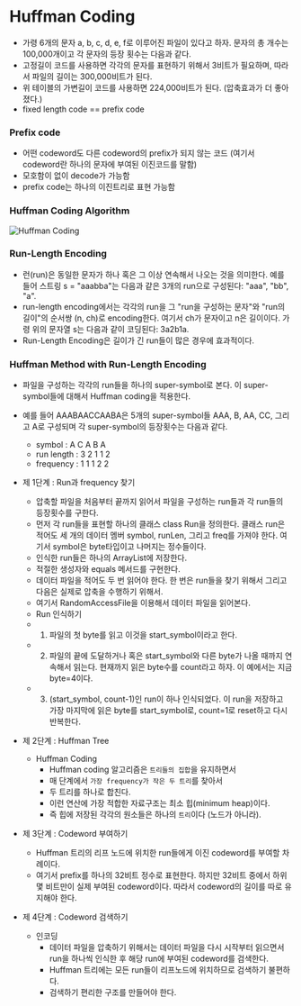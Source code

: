 # Huffman Coding
- 가령 6개의 문자 a, b, c, d, e, f로 이루어진 파일이 있다고 하자. 문자의 총 개수는 100,000개이고 각 문자의 등장 횟수는 다음과 같다.
- 고정길이 코드를 사용하면 각각의 문자를 표현하기 위해서 3비트가 필요하며, 따라서 파일의 길이는 300,000비트가 된다.
- 위 테이블의 가변길이 코드를 사용하면 224,000비트가 된다. (압축효과가 더 좋아졌다.)
- fixed length code == prefix code

### Prefix code
- 어떤 codeword도 다른 codeword의 prefix가 되지 않는 코드 (여기서 codeword란 하나의 문자에 부여된 이진코드를 말함)
- 모호함이 없이 decode가 가능함
- prefix code는 하나의 이진트리로 표현 가능함

### Huffman Coding Algorithm
![Huffman Coding](http://www.ktword.co.kr/img_data/1443_1.JPG)

### Run-Length Encoding
- 런(run)은 동일한 문자가 하나 혹은 그 이상 연속해서 나오는 것을 의미한다. 예를 들어 스트링 s = "aaabba"는 다음과 같은 3개의 run으로 구성된다: "aaa", "bb", "a".
- run-length encoding에서는 각각의 run을 그 "run을 구성하는 문자"와 "run의 길이"의 순서쌍 (n, ch)로 encoding한다. 여기서 ch가 문자이고 n은 길이이다. 가령 위의 문자열 s는 다음과 같이 코딩된다: 3a2b1a.
- Run-Length Encoding은 길이가 긴 run들이 많은 경우에 효과적이다.

### Huffman Method with Run-Length Encoding
- 파일을 구성하는 각각의 run들을 하나의 super-symbol로 본다. 이 super-symbol들에 대해서 Huffman coding을 적용한다.
- 예를 들어 AAABAACCAABA은 5개의 super-symbol들 AAA, B, AA, CC, 그리고 A로 구성되며 각 super-symbol의 등장횟수는 다음과 같다.
    - symbol     : A C A B A
    - run length : 3 2 1 1 2
    - frequency  : 1 1 1 2 2

- 제 1단계 : Run과 frequency 찾기
    - 압축할 파일을 처음부터 끝까지 읽어서 파일을 구성하는 run들과 각 run들의 등장횟수를 구한다.
    - 먼저 각 run들을 표현할 하나의 클래스 class Run을 정의한다. 클래스 run은 적어도 세 개의 데이터 멤버 symbol, runLen, 그리고 freq를 가져야 한다. 여기서 symbol은 byte타입이고 나머지는 정수들이다.
    - 인식한 run들은 하나의 ArrayList에 저장한다.
    - 적절한 생성자와 equals 메서드를 구현한다.
    - 데이터 파일을 적어도 두 번 읽어야 한다. 한 번은 run들을 찾기 위해서 그리고 다음은 실제로 압축을 수행하기 위해서.
    - 여기서 RandomAccessFile을 이용해서 데이터 파일을 읽어본다.
    - Run 인식하기
    - 1. 파일의 첫 byte를 읽고 이것을 start_symbol이라고 한다.
    - 2. 파일의 끝에 도달하거나 혹은 start_symbol와 다른 byte가 나올 때까지 연속해서 읽는다. 현재까지 읽은 byte수를 count라고 하자. 이 예에서는 지금 byte=4이다.
    - 3. (start_symbol, count-1)인 run이 하나 인식되었다. 이 run을 저장하고 가장 마지막에 읽은 byte를 start_symbol로, count=1로 reset하고 다시 반복한다.
- 제 2단계 : Huffman Tree
    - Huffman Coding
        - Huffman coding 알고리즘은 `트리들의 집합`을 유지하면서
        - 매 단계에서 `가장 frequency가 작은 두 트리`를 찾아서
        - 두 트리를 하나로 합친다.
        - 이런 연산에 가장 적합한 자료구조는 최소 힙(minimum heap)이다.
        - 즉 힙에 저장된 각각의 원소들은 하나의 `트리`이다 (노드가 아니라).
- 제 3단계 : Codeword 부여하기
    - Huffman 트리의 리프 노드에 위치한 run들에게 이진 codeword를 부여할 차례이다.
    - 여기서 prefix를 하나의 32비트 정수로 표현한다. 하지만 32비트 중에서 하위 몇 비트만이 실제 부여된 codeword이다. 따라서 codeword의 길이를 따로 유지해야 한다.
- 제 4단계 : Codeword 검색하기
    - 인코딩
        - 데이터 파일을 압축하기 위해서는 데이터 파일을 다시 시작부터 읽으면서 run을 하나씩 인식한 후 해당 run에 부여된 codeword를 검색한다.
        - Huffman 트리에는 모든 run들이 리프노드에 위치하므로 검색하기 불편하다.
        - 검색하기 편리한 구조를 만들어야 한다.
